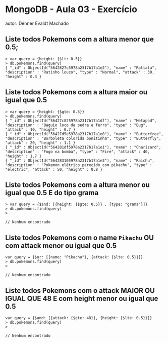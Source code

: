 
# MongoDB - Aula 03 - Exercício
autor: Denner Evaldt Machado

## Liste todos Pokemons com a altura **menor que** 0.5;

```
> var query = {height: {$lt: 0.5}}
> db.pokemons.find(query)
{ "_id" : ObjectId("5642827c5978a2317b17a1e2"), "name" : "Rattata", "description" : "Ratinho louco", "type" : "Normal", "attack" : 30, "height" : 0.3 }

```

## Liste todos Pokemons com a altura **maior ou igual que** 0.5

```
> var query = {height: {$gte: 0.5}}
> db.pokemons.find(query)
{ "_id" : ObjectId("56427c825978a2317b17a1df"), "name" : "Metapod", "description" : "Baguio loco de pedra e ferro", "type" : "Bug", "attack" : 10, "height" : 0.7 }
{ "_id" : ObjectId("56427d5e5978a2317b17a1e0"), "name" : "Butterfree", "description" : "Borboleta colorida bonitinha", "type" : "Butterfly", "attack" : 20, "height" : 1.1 }
{ "_id" : ObjectId("564281df5978a2317b17a1e1"), "name" : "Charizard", "description" : "Fogo na bomba", "type" : "Fire", "attack" : 40, "height" : 1.7 }
{ "_id" : ObjectId("564283105978a2317b17a1e3"), "name" : "Raichu", "description" : "Pokemon elétrico parecido com pikachu", "type" : "electric", "attack" : 50, "height" : 0.8 }

```

## Liste todos Pokemons com a altura **menor ou igual que** 0.5 **E** do tipo grama

```
> var query = {$and: [{height: {$gte: 0.5}} , {type: "grama"}]}
> db.pokemons.find(query)
> 

// Nenhum encontrado

```

## Liste todos Pokemons com o name `Pikachu` **OU** com attack **menor ou igual que** 0.5

```
var query = {$or: [{name: "Pikachu"}, {attack: {$lte: 0.5}}]}
> db.pokemons.find(query)
> 

// Nenhum encontrado

```

## Liste todos Pokemons com o attack **MAIOR OU IGUAL QUE** 48 **E** com  height **menor ou igual que** 0.5

```
var query = {$and: [{attack: {$gte: 48}}, {height: {$lte: 0.5}}]}
> db.pokemons.find(query)
> 

// Nenhum encontrado

```

